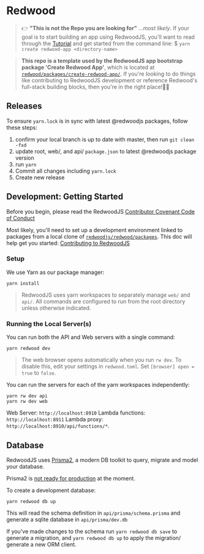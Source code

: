 # Redwood
>👉 **"This is not the Repo you are looking for"** _...most likely_. If your goal is to start building an app using RedwoodJS, you'll want to read through the [Tutorial](https://github.com/redwoodjs/tutorial) and get started from the command line:
>$ `yarn create redwood-app <directory-name>`

>**This repo is a template used by the RedwoodJS app bootstrap package 'Create Redwood App'**, which is located at [`redwood/packages/create-redwood-app/`](https://github.com/redwoodjs/redwood/tree/master/packages/create-redwood-app). If you're looking to do things like contributing to RedwoodJS development or reference Redwood's full-stack building blocks, then you're in the right place!🌲🎉

## Releases
To ensure `yarn.lock` is in sync with latest @redwoodjs packages, follow these steps:
1. confirm your local branch is up to date with master, then run `git clean -fxd`
2. update root, web/, and api/ `package.json` to latest @redwoodjs package version
3. run `yarn`
4. Commit all changes including `yarn.lock`
5. Create new release

## Development: Getting Started
Before you begin, please read the RedwoodJS [Contributor Covenant Code of Conduct](https://github.com/redwoodjs/redwood/blob/master/CODE_OF_CONDUCT.md)

Most likely, you'll need to set up a development environment linked to packages from a local clone of [`redwoodjs/redwood/packages`](https://github.com/redwoodjs/redwood/tree/master/packages). This doc will help get you started:
[Contributing to RedwoodJS](https://github.com/redwoodjs/redwood/blob/master/CONTRIBUTING.md)


### Setup

We use Yarn as our package manager:

```terminal
yarn install
```

>RedwoodJS uses yarn workspaces to separately manage `web/` and `api/`. All commands are configured to run from the root directory unless otherwise indicated.

### Running the Local Server(s)
You can run both the API and Web servers with a single command:

```terminal
yarn redwood dev
```
>The web browser opens automatically when you run `rw dev`. To disable this, edit your settings in `redwood.toml`. Set `[browser] open = true` to `false`.


You can run the servers for each of the yarn workspaces independently:

```terminal
yarn rw dev api
yarn rw dev web
```

Web Server: `http://localhost:8910`
Lambda functions: `http://localhost:8911`
Lambda proxy: `http://localhost:8910/api/functions/*`.

## Database

RedwoodJS uses [Prisma2](https://github.com/prisma/prisma2), a modern DB toolkit to query, migrate and model your database.

Prisma2 is [not ready for production](https://isprisma2ready.com) at the moment.

To create a development database:

```terminal
yarn redwood db up
```

This will read the schema definition in `api/prisma/schema.prisma` and generate a sqlite database in `api/prisma/dev.db`

If you've made changes to the schema run `yarn redwood db save` to generate a migration, and `yarn redwood db up` to apply the migration/ generate a new ORM client.
